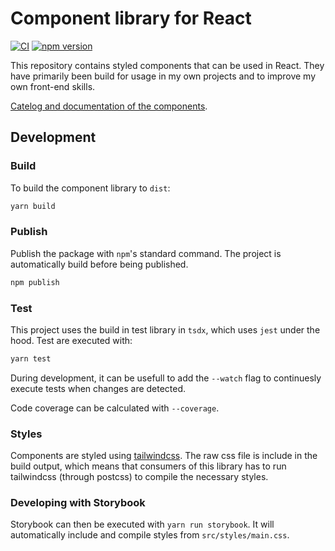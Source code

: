 # Component library for React

[![CI](https://github.com/OliverFlecke/components-react/actions/workflows/main.yml/badge.svg?branch=master)](https://github.com/OliverFlecke/components-react/actions/workflows/main.yml)
[![npm version](https://badge.fury.io/js/@oliverflecke%2Fcomponents-react.svg)](https://badge.fury.io/js/@oliverflecke%2Fcomponents-react)

This repository contains styled components that can be used in React.
They have primarily been build for usage in my own projects and to improve my own front-end skills.

[Catelog and documentation of the components](https://components.oliverflecke.me).

## Development

### Build

To build the component library to `dist`:

```sh
yarn build
```

### Publish

Publish the package with `npm`'s standard command.
The project is automatically build before being published.

```sh
npm publish
```

### Test

This project uses the build in test library in `tsdx`, which uses `jest` under the hood.
Test are executed with:

```sh
yarn test
```

During development, it can be usefull to add the `--watch` flag to continuesly execute tests when changes are detected.

Code coverage can be calculated with `--coverage`.

### Styles

Components are styled using [tailwindcss](https://tailwindcss.com).
The raw css file is include in the build output, which means that consumers of this library has to run tailwindcss (through postcss) to compile the necessary styles.

### Developing with Storybook

Storybook can then be executed with `yarn run storybook`.
It will automatically include and compile styles from `src/styles/main.css`.
